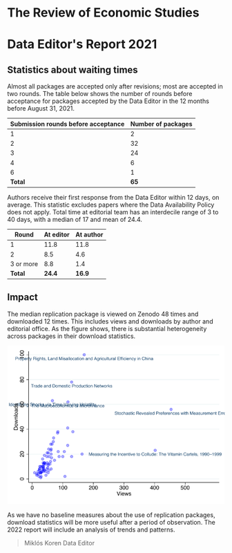 
# The Review of Economic Studies
# Data Editor's Report 2021

## Statistics about waiting times

Almost all packages are accepted only after revisions; most are accepted in two rounds. The table below shows the number of rounds before acceptance for packages accepted by the Data Editor in the 12 months before August 31, 2021.

| Submission rounds before acceptance | Number of packages |
|---|---|
| 1 | 2 |
| 2 | 32 |
| 3 | 24 |
| 4 | 6 |
| 6 | 1 |
| **Total** | **65** | 

Authors receive their first response from the Data Editor within 12 days, on average. This statistic excludes papers where the Data Availability Policy does not apply. Total time at editorial team has an interdecile range of 3 to 40 days, with a median of 17 and mean of 24.4.

| Round | At editor | At author |
|---|---|---|
| 1 | 11.8 | 11.8 |
| 2 | 8.5 | 4.6 |
| 3 or more | 8.8 | 1.4 |
| **Total** | **24.4** | **16.9** |

## Impact

The median replication package is viewed on Zenodo 48 times and downloaded 12 times. This includes views and downloads by author and editorial office. As the figure shows, there is substantial heterogeneity across packages in their download statistics.

![](downloads.png)

As we have no baseline measures about the use of replication packages, download statistics will be more useful after a period of observation. The 2022 report will include an analysis of trends and patterns.

> Miklós Koren
> Data Editor